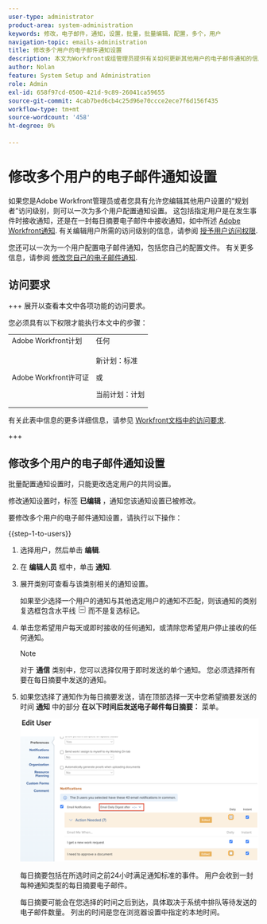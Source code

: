 ```yaml
---
user-type: administrator
product-area: system-administration
keywords: 修改，电子邮件，通知，设置，批量，批量编辑，配置，多个，用户
navigation-topic: emails-administration
title: 修改多个用户的电子邮件通知设置
description: 本文为Workfront或组管理员提供有关如何更新其他用户的电子邮件通知的信息。
author: Nolan
feature: System Setup and Administration
role: Admin
exl-id: 658f97cd-0500-421d-9c89-26041ca59655
source-git-commit: 4cab7bed6cb4c25d96e70ccce2ece7f6d156f435
workflow-type: tm+mt
source-wordcount: '458'
ht-degree: 0%

---
```


# 修改多个用户的电子邮件通知设置

<!-- Audited: 12/2023 -->

如果您是Adobe Workfront管理员或者您具有允许您编辑其他用户设置的“规划者”访问级别，则可以一次为多个用户配置通知设置。 这包括指定用户是在发生事件时接收通知，还是在一封每日摘要电子邮件中接收通知，如中所述 [Adobe Workfront通知](../../../workfront-basics/using-notifications/wf-notifications.md). 有关编辑用户所需的访问级别的信息，请参阅 [授予用户访问权限](../../../administration-and-setup/add-users/configure-and-grant-access/grant-access-other-users.md).

您还可以一次为一个用户配置电子邮件通知，包括您自己的配置文件。 有关更多信息，请参阅 [修改您自己的电子邮件通知](../../../workfront-basics/using-notifications/activate-or-deactivate-your-own-event-notifications.md).


## 访问要求

+++ 展开以查看本文中各项功能的访问要求。

您必须具有以下权限才能执行本文中的步骤：

<table style="table-layout:auto"> 
 <col> 
 <col> 
 <tbody> 
  <tr> 
   <td role="rowheader">Adobe Workfront计划</td> 
   <td>任何</td> 
  </tr> 
  <tr> 
   <td role="rowheader">Adobe Workfront许可证</td> 
   <td> <p>新计划：标准 </p>
 <p>或</p> 
<p>当前计划：计划 </p> 
</td> 
  </tr> 
 </tbody> 
</table>

有关此表中信息的更多详细信息，请参见 [Workfront文档中的访问要求](/help/quicksilver/administration-and-setup/add-users/access-levels-and-object-permissions/access-level-requirements-in-documentation.md).

+++

## 修改多个用户的电子邮件通知设置

批量配置通知设置时，只能更改选定用户的共同设置。

修改通知设置时，标签 **已编辑** ，通知您该通知设置已被修改。

要修改多个用户的电子邮件通知设置，请执行以下操作：

{{step-1-to-users}}

1. 选择用户，然后单击 **编辑**.
1. 在 **编辑人员** 框中，单击 **通知**.

1. 展开类别可查看与该类别相关的通知设置。

   如果至少选择一个用户的通知与其他选定用户的通知不匹配，则该通知的类别复选框包含水平线 ![](assets/straight-line-instead-of-checkmark.jpg) 而不是复选标记。


1. 单击您希望用户每天或即时接收的任何通知，或清除您希望用户停止接收的任何通知。

   >[!NOTE]
   >
   >   对于 **通信** 类别中，您可以选择仅用于即时发送的单个通知。 您必须选择所有要在每日摘要中发送的通知。


1. 如果您选择了通知作为每日摘要发送，请在顶部选择一天中您希望摘要发送的时间 **通知** 中的部分 **在以下时间后发送电子邮件每日摘要：** 菜单。

   ![](assets/daily-digest-time.png)

   每日摘要包括在所选时间之前24小时满足通知标准的事件。 用户会收到一封每种通知类型的每日摘要电子邮件。

   每日摘要可能会在您选择的时间之后到达，具体取决于系统中排队等待发送的电子邮件数量。 列出的时间是您在浏览器设置中指定的本地时间。
